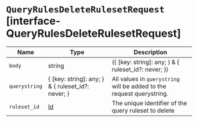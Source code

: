 # `QueryRulesDeleteRulesetRequest` [interface-QueryRulesDeleteRulesetRequest]

| Name | Type | Description |
| - | - | - |
| `body` | string | ({ [key: string]: any; } & { ruleset_id?: never; }) | All values in `body` will be added to the request body. |
| `querystring` | { [key: string]: any; } & { ruleset_id?: never; } | All values in `querystring` will be added to the request querystring. |
| `ruleset_id` | [Id](./Id.md) | The unique identifier of the query ruleset to delete |

